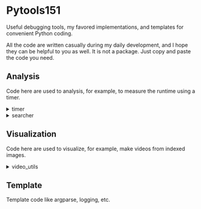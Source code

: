 # Pytools151

Useful debugging tools, my favored implementations, and templates for convenient Python coding.

All the code are written casually during my daily development, and I hope they can be helpful to you as well. It is not a package. Just copy and paste the code you need.

## Analysis

Code here are used to analysis, for example, to measure the runtime using a timer.

<details>
<summary>timer</summary>

Include a `Timer` class that simulates a stopwatch to measure the runtime of your code. It supports `lap` and `refresh` operations. You can log the time each time you lap or sum up the time spent in a certain interval inside a loop. See examples in the code.

</details>


<details>
<summary>searcher</summary>

Include two funny wrappers that catch your error messages and search online through Baidu or StackOverflow.

</details>


## Visualization

Code here are used to visualize, for example, make videos from indexed images.

<details>
<summary>video_utils</summary>

Include `video_slice` function to cut video with a certain time interval at a certain fps, and save as frame images.

</details>


## Template

Template code like argparse, logging, etc.